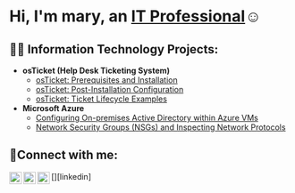<h1>Hi, I'm mary, an <a href="https://linkedin.com/in/Josh">IT Professional</a>☺</h1>

<h2>👨‍💻 Information Technology Projects:</h2>

- <b>osTicket (Help Desk Ticketing System)</b>
  - [osTicket: Prerequisites and Installation](https://github.com/maryndimfor/osticket-prereqs)
  - [osTicket: Post-Installation Configuration](https://github.com/maryndimfor/post-install-config)
  - [osTicket: Ticket Lifecycle Examples](https://github.com/maryndimfor/ticket-lifecycle)
- <b>Microsoft Azure</b>
  - [Configuring On-premises Active Directory within Azure VMs](https://github.com/maryndimfor/configure-ad)
  - [Network Security Groups (NSGs) and Inspecting Network Protocols](https://github.com/maryndimfor/azure-network-protocols)

<h2>🤳Connect with me:</h2>

[<img align="left" alt="mary | Twitter" width="22px" src="https://cdn.jsdelivr.net/npm/simple-icons@v3/icons/twitter.svg" />][twitter]
[<img align="left" alt="mary | LinkedIn" width="22px" src="https://cdn.jsdelivr.net/npm/simple-icons@v3/icons/linkedin.svg" />][linkedin]
[<img align="left" alt="mary | Instagram" width="22px" src="https://cdn.jsdelivr.net/npm/simple-icons@v3/icons/instagram.svg" />][instagram]

[twitter]: https://twitter.com/mary
[instagram]: https://www.instagram.com/mary
